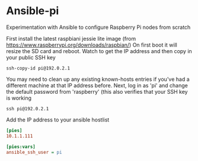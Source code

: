 # Ansible-pi
Experimentation with Ansible to configure Raspberry Pi nodes from scratch

First install the latest raspbiani jessie lite image (from https://www.raspberrypi.org/downloads/raspbian/)
On first boot it will resize the SD card and reboot. Watch to get the IP address and then copy in your public SSH key

```shell
ssh-copy-id pi@192.0.2.1
```
You may need to clean up any existing known-hosts entries if you've had a different machine at that IP address before.
Next, log in as 'pi' and change the default password from 'raspberry' (this also verifies that your SSH key is working
```shell
ssh pi@192.0.2.1
```

Add the IP address to your ansible hostlist

```ini
[pies]
10.1.1.111

[pies:vars]
ansible_ssh_user = pi
```

